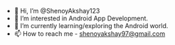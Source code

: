 - 👋 Hi, I’m @ShenoyAkshay123
- 👀 I’m interested in Android App Development. 
- 🌱 I’m currently learning/exploring the Android world.
- 📫 How to reach me - shenoyakshay97@gmail.com

<!---
ShenoyAkshay123/ShenoyAkshay123 is a ✨ special ✨ repository because its `README.md` (this file) appears on your GitHub profile.
You can click the Preview link to take a look at your changes.
--->

